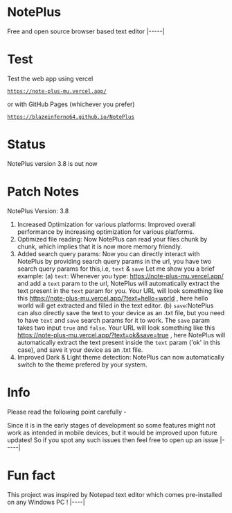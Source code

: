 # NotePlus
Free and open source browser based text editor
|-----|

# Test
Test the web app using vercel 

<a href="https://note-plus-mu.vercel.app/">

```
https://note-plus-mu.vercel.app/
```
</a>

or with GitHub Pages (whichever you prefer)

<a href="https://blazeinferno64.github.io/NotePlus">

```
https://blazeinferno64.github.io/NotePlus
```
</a>

# Status
NotePlus version 3.8 is out now

# Patch Notes
NotePlus Version: 3.8

1. Increased Optimization for various platforms: Improved overall performance by increasing optimization for various platforms.
2. Optimized file reading: Now NotePlus can read your files chunk by chunk, which implies that it is now more memory friendly.
3. Added search query params: Now you can directly interact with NotePlus by providing search query params in the url, you have two search query params for this,i.e, `text` & `save`
   Let me show you a brief example: (a) `text`: Whenever you type: https://note-plus-mu.vercel.app/ and add a `text` param to the url, NotePlus will automatically extract the text present in the `text` param for 
                                                you. Your URL will look something like this https://note-plus-mu.vercel.app/?text=hello+world , here hello world will get extracted and filled in the text editor.
                                    (b) `save`:NotePlus can also directly save the text to your device as an .txt  file, but you need to have `text` and `save` search params for it to work. The `save` param takes 
                                               two input `true` and `false`. Your URL will look something like this https://note-plus-mu.vercel.app/?text=ok&save=true , here NotePlus will automatically extract 
                                               the text present inside the `text` param ('ok' in this case), and save it your device as an .txt file.
4. Improved Dark & Light theme detection: NotePlus can now automatically switch to the theme prefered by your system.

# Info
Please read the following point carefully -

Since it is in the early stages of development so some features might not work as intended in mobile devices, but it would be improved upon future updates! So if you spot any such issues then feel free to open up an issue
|-----|

# Fun fact
 This project was inspired by Notepad text editor which comes pre-installed on any Windows PC !
 |----|
